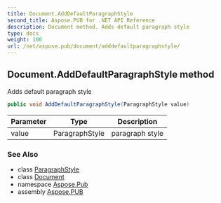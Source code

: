 ```yaml
---
title: Document.AddDefaultParagraphStyle
second_title: Aspose.PUB for .NET API Reference
description: Document method. Adds default paragraph style
type: docs
weight: 100
url: /net/aspose.pub/document/adddefaultparagraphstyle/
---
```

## Document.AddDefaultParagraphStyle method

Adds default paragraph style

```csharp
public void AddDefaultParagraphStyle(ParagraphStyle value)
```

| Parameter | Type | Description |
| --- | --- | --- |
| value | ParagraphStyle | paragraph style |

### See Also

* class [ParagraphStyle](../../paragraphstyle/)
* class [Document](../)
* namespace [Aspose.Pub](../../document/)
* assembly [Aspose.PUB](../../../)


